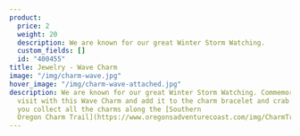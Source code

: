 ```yaml
---
product:
  price: 2
  weight: 20
  description: We are known for our great Winter Storm Watching.
  custom_fields: []
  id: "400455"
title: Jewelry - Wave Charm
image: "/img/charm-wave.jpg"
hover_image: "/img/charm-wave-attached.jpg"
description: We are known for our great Winter Storm Watching. Commemorate a winter
  visit with this Wave Charm and add it to the charm bracelet and crab charm as
  you collect all the charms along the [Southern
  Oregon Charm Trail](https://www.oregonsadventurecoast.com/img/CharmTrailMap2019.pdf).
---
```

